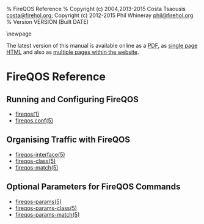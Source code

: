 % FireQOS Reference
% Copyright (c) 2004,2013-2015 Costa Tsaousis <costa@firehol.org>; Copyright (c) 2012-2015 Phil Whineray <phil@firehol.org>
% Version VERSION (Built DATE)

\newpage

<!--
  This file is processed to include inline the individual pages
  single-page HTML and PDF. It is used as-is as a contents page
  for multi-page formats.
  -->

The latest version of this manual is available online as a
[PDF](http://firehol.org/fireqos-manual.pdf), as
[single page HTML](http://firehol.org/fireqos-manual.html)
and also as
[multiple pages within the website](http://firehol.org/fireqos-manual/).

# FireQOS Reference

## Running and Configuring FireQOS

* [fireqos(1)](fireqos.1.md)
* [fireqos.conf(5)](fireqos-conf.5.md)

## Organising Traffic with FireQOS

* [fireqos-interface(5)](fireqos-interface.5.md)
* [fireqos-class(5)](fireqos-class.5.md)
* [fireqos-match(5)](fireqos-match.5.md)

## Optional Parameters for FireQOS Commands

* [fireqos-params(5)](fireqos-params.5.md)
* [fireqos-params-class(5)](fireqos-params-class.5.md)
* [fireqos-params-match(5)](fireqos-params-match.5.md)
